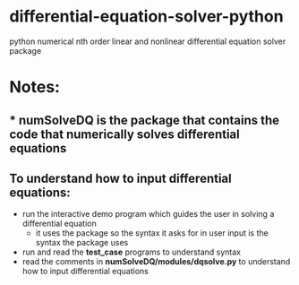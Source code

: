 # differential-equation-solver-python
python numerical nth order linear and nonlinear differential equation solver package
# Notes:
## * **numSolveDQ** is the package that contains the code that numerically solves differential equations
## To understand how to input differential equations:
* run the interactive demo program which guides the user in solving a differential equation
  * it uses the package so the syntax it asks for in user input is the syntax the package uses
* run and read the **test_case** programs to understand syntax
* read the comments in **numSolveDQ/modules/dqsolve.py** to understand how to input differential equations
